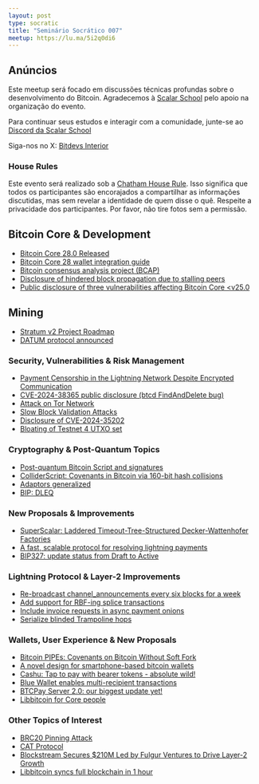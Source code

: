 ```yaml
---
layout: post
type: socratic
title: "Seminário Socrático 007"
meetup: https://lu.ma/5i2q0di6
---
```


## Anúncios
Este meetup será focado em discussões técnicas profundas sobre o desenvolvimento do Bitcoin.
Agradecemos à [Scalar School](https://x.com/scalarschool) pelo apoio na organização do evento.

Para continuar seus estudos e interagir com a comunidade, junte-se ao [Discord da Scalar School](https://discord.gg/ZujycYyd7d)

Siga-nos no X: [Bitdevs Interior](https://x.com/bitdevsinterior)

### House Rules
Este evento será realizado sob a [Chatham House Rule](https://www.chathamhouse.org/about-us/chatham-house-rule). 
Isso significa que todos os participantes são encorajados a compartilhar as informações discutidas, mas sem revelar a identidade de quem disse o quê. Respeite a privacidade dos participantes. Por favor, não tire fotos sem a permissão.

## Bitcoin Core & Development
- [Bitcoin Core 28.0 Released](https://bitcoincore.org/en/releases/28.0/)
- [Bitcoin Core 28 wallet integration guide](https://bitcoinops.org/en/bitcoin-core-28-wallet-integration-guide/)
- [Bitcoin consensus analysis project (BCAP)](https://github.com/bitcoin-cap/bcap)
- [Disclosure of hindered block propagation due to stalling peers](https://bitcoincore.org/en/2024/11/05/cb-stall-hindering-propagation/)
- [Public disclosure of three vulnerabilities affecting Bitcoin Core <v25.0](https://groups.google.com/g/bitcoindev/c/WeSDeV8YOSA)

## Mining
- [Stratum v2 Project Roadmap](https://stratumprotocol.org/blog/sri-roadmap-2025/)
- [DATUM protocol announced](https://ocean.xyz/docs/datum)

### Security, Vulnerabilities & Risk Management
- [Payment Censorship in the Lightning Network Despite Encrypted Communication](https://drops.dagstuhl.de/entities/document/10.4230/LIPIcs.AFT.2024.12)
- [CVE-2024-38365 public disclosure (btcd FindAndDelete bug)](https://delvingbitcoin.org/t/cve-2024-38365-public-disclosure-btcd-findanddelete-bug/1184)
- [Attack on Tor Network](https://x.com/Andrew___Morris/status/1854289771197329517)
- [Slow Block Validation Attacks](https://blog.lopp.net/slow-block-validation-attacks/)
- [Disclosure of CVE-2024-35202](https://bitcoincore.org/en/2024/10/08/disclose-blocktxn-crash/)
- [Bloating of Testnet 4 UTXO set](https://x.com/murchandamus/status/1848408001373180193)

### Cryptography & Post-Quantum Topics
- [Post-quantum Bitcoin Script and signatures](https://x.com/n1ckler/status/1854552545084977320)
- [ColliderScript: Covenants in Bitcoin via 160-bit hash collisions](https://eprint.iacr.org/2024/1802.pdf)
- [Adaptors generalized](https://reyify.com/blog/adaptors-generalised/)
- [BIP: DLEQ](https://groups.google.com/g/bitcoindev/c/MezoKV5md7s)

### New Proposals & Improvements
- [SuperScalar: Laddered Timeout-Tree-Structured Decker-Wattenhofer Factories](https://delvingbitcoin.org/t/superscalar-laddered-timeout-tree-structured-decker-wattenhofer-factories/1143)
- [A fast, scalable protocol for resolving lightning payments](https://delvingbitcoin.org/t/a-fast-scalable-protocol-for-resolving-lightning-payments/1233)
- [BIP327: update status from Draft to Active](https://github.com/bitcoin/bips/pull/1679)

### Lightning Protocol & Layer-2 Improvements
- [Re-broadcast channel_announcements every six blocks for a week](https://github.com/lightningdevkit/rust-lightning/pull/3360)
- [Add support for RBF-ing splice transactions](https://github.com/ACINQ/eclair/pull/2925)
- [Include invoice requests in async payment onions](https://github.com/lightningdevkit/rust-lightning/pull/3207)
- [Serialize blinded Trampoline hops](https://github.com/lightningdevkit/rust-lightning/pull/3007)

### Wallets, User Experience & New Proposals
- [Bitcoin PIPEs: Covenants on Bitcoin Without Soft Fork](https://delvingbitcoin.org/t/bitcoin-pipes-covenants-on-bitcoin-without-soft-fork/1195)
- [A novel design for smartphone-based bitcoin wallets](https://bitkey.build/building-in-the-open/)
- [Cashu: Tap to pay with bearer tokens - absolute wild!](https://x.com)
- [Blue Wallet enables multi-recipient transactions](https://twitter.com)
- [BTCPay Server 2.0: our biggest update yet!](https://blog.btcpayserver.org/btcpay-server-2-0/)
- [Libbitcoin for Core people](https://delvingbitcoin.org/t/libbitcoin-for-core-people/1222)

### Other Topics of Interest
- [BRC20 Pinning Attack](https://arxiv.org/abs/2410.11295)
- [CAT Protocol](https://catprotocol.org/)
- [Blockstream Secures $210M Led by Fulgur Ventures to Drive Layer-2 Growth](https://blockstream.com/press-releases/2024-10-15-blockstream-secures-210m-dollars-led-fulgur-ventures-drive-layer-2-growth-expand-bitcoin-treasury/)
- [Libbitcoin syncs full blockchain in 1 hour](https://x.com/evoskuil/status/1847673128073187536)
